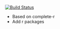 [![Build Status](https://www.travis-ci.org/shizidushu/dockerfile.svg?branch=full-r)](https://www.travis-ci.org/shizidushu/dockerfile)


- Based on complete-r
- Add r packages